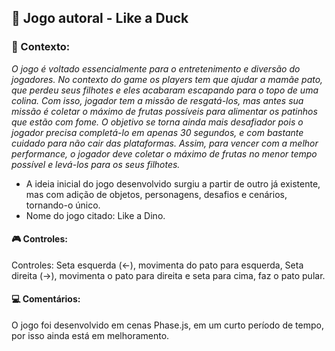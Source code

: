 ## 🦆 Jogo autoral - Like a Duck

### 📄 Contexto:

*O jogo é voltado essencialmente para o entretenimento e diversão do jogadores. No contexto do game os players tem que ajudar a mamãe pato, que perdeu seus filhotes e eles acabaram escapando para o topo de uma colina. Com isso, jogador tem a missão de resgatá-los, mas antes sua missão é coletar o máximo de frutas possíveis para alimentar os patinhos que estão com fome. O objetivo se torna ainda mais desafiador pois o jogador precisa completá-lo em apenas 30 segundos, e com bastante cuidado para não cair das plataformas. Assim, para vencer com a melhor performance, o jogador deve coletar o máximo de frutas no menor tempo possível e levá-los para os seus filhotes.* 
* A ideia inicial do jogo desenvolvido surgiu a partir de outro já existente, mas com adição de objetos, personagens, desafios e cenários, tornando-o único.
* Nome do jogo citado: Like a Dino.


#### 🎮 Controles:
Controles: Seta esquerda (<-), movimenta do pato para esquerda, Seta direita (->), movimenta o pato para direita e seta para cima, faz o pato pular.

#### 💻 Comentários:
O jogo foi desenvolvido em cenas Phase.js, em um curto período de tempo, por isso ainda está em melhoramento.
